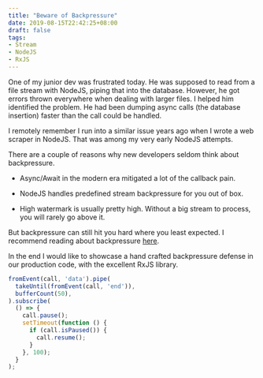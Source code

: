 ```yaml
---
title: "Beware of Backpressure"
date: 2019-08-15T22:42:25+08:00
draft: false
tags:
- Stream
- NodeJS
- RxJS
---
```


One of my junior dev was frustrated today. He was supposed to read from a file stream with NodeJS, piping that into the database. However, he got errors thrown everywhere when dealing with larger files.  I helped him identified the problem. He had been dumping async calls (the database insertion) faster than the call could be handled. 

I remotely remember I run into a similar issue years ago when I wrote a web scraper in NodeJS. That was among my very early NodeJS attempts.

There are a couple of reasons why new developers seldom think about backpressure. 

* Async/Await in the modern era mitigated a lot of the callback pain.  

* NodeJS handles predefined stream backpressure for you out of box.

* High watermark is usually pretty high. Without a big stream to process, you will rarely go above it.

But backpressure can still hit you hard where you least expected. I recommend reading about backpressure [here](https://nodejs.org/es/docs/guides/backpressuring-in-streams).

In the end I would like to showcase a hand crafted backpressure defense in our production code, with the excellent RxJS library.

```ts
fromEvent(call, 'data').pipe(
  takeUntil(fromEvent(call, 'end')),
  bufferCount(50),
).subscribe(
  () => {
    call.pause();
    setTimeout(function () {
      if (call.isPaused()) {
        call.resume();
      }
    }, 100);
  }
);
```